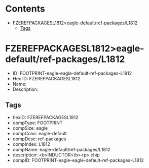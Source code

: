 



Contents
========

* [FZEREFPACKAGESL1812>eagle-default/ref-packages/L1812](#fzerefpackagesl1812eagle-defaultref-packagesl1812)
	* [Tags](#tags)

# FZEREFPACKAGESL1812>eagle-default/ref-packages/L1812

- ID: FOOTPRINT-eagle-eagle-default-ref-packages-L1812
- Hex ID: FZEREFPACKAGESL1812
- Name: 
- Description: 

## Tags

- hexID: FZEREFPACKAGESL1812
- oompType: FOOTPRINT
- oompSize: eagle
- oompColor: eagle-default
- oompDesc: ref-packages
- oompIndex: L1812
- oompName: eagle-default/ref-packages/L1812
- description: &lt;b&gt;INDUCTOR&lt;/b&gt;&lt;p&gt;&#xD;
chip
- oompID: FOOTPRINT-eagle-eagle-default-ref-packages-L1812
